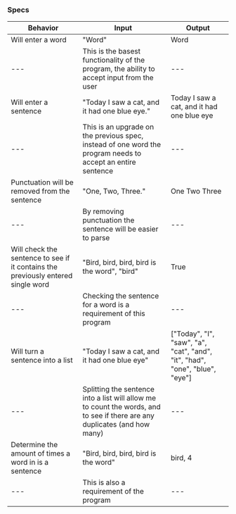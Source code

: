 ### Specs
| Behavior | Input | Output |
|---|---|---|
| Will enter a word | "Word" | Word |
|---| This is the basest functionality of the program, the ability to accept input from the user |---|
| Will enter a sentence | "Today I saw a cat, and it had one blue eye." | Today I saw a cat, and it had one blue eye |
|---| This is an upgrade on the previous spec, instead of one word the program needs to accept an entire sentence |---|
| Punctuation will be removed from the sentence | "One, Two, Three." | One Two Three |
|---| By removing punctuation the sentence will be easier to parse |---|
| Will check the sentence to see if it contains the previously entered single word | "Bird, bird, bird, bird is the word", "bird" | True |
|---| Checking the sentence for a word is a requirement of this program |---|
| Will turn a sentence into a list | "Today I saw a cat, and it had one blue eye" | ["Today", "I", "saw", "a", "cat", "and", "it", "had", "one", "blue", "eye"] |
|---| Splitting the sentence into a list will allow me to count the words, and to see if there are any duplicates (and how many) |---|
| Determine the amount of times a word in is a sentence | "Bird, bird, bird, bird is the word" | bird, 4 |
|---| This is also a requirement of the program |---|
